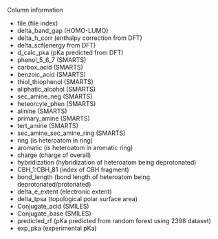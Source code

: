 Column information
- file (file index)
- delta_band_gap (HOMO-LUMO)
- delta_h_corr (enthalpy correction from DFT)
- delta_scf(energy from DFT)
- d_calc_pka (pKa predicted from DFT)
- phenol_5_6_7 (SMARTS)
- carbox_acid (SMARTS)
- benzoic_acid (SMARTS)
- thiol_thiophenol (SMARTS)
- aliphatic_alcohol	(SMARTS)
- sec_amine_neg (SMARTS)
- heteorcyle_phen	(SMARTS)
- alinine (SMARTS)
- primary_amine (SMARTS)
- tert_amine (SMARTS)
- sec_amine_sec_amine_ring (SMARTS)
- ring (is heteroatom in ring)
- aromatic (is heteroatom in aromatic ring)
- charge (charge of overall)
- hybridization (hybridization of heteroatom being deprotonated)
- CBH_1:CBH_81 (index of CBH fragment)
- bond_length (bond length of heteroatom being deprotonated/protonated)
- delta_e_extent (electronic extent)
- delta_tpsa (topological polar surface area)
- Conjugate_acid (SMILES)
- Conjugate_base (SMILES)
- predicted_rf (pKa predicted from random forest using 2398 dataset)
- exp_pka (experimental pKa)
